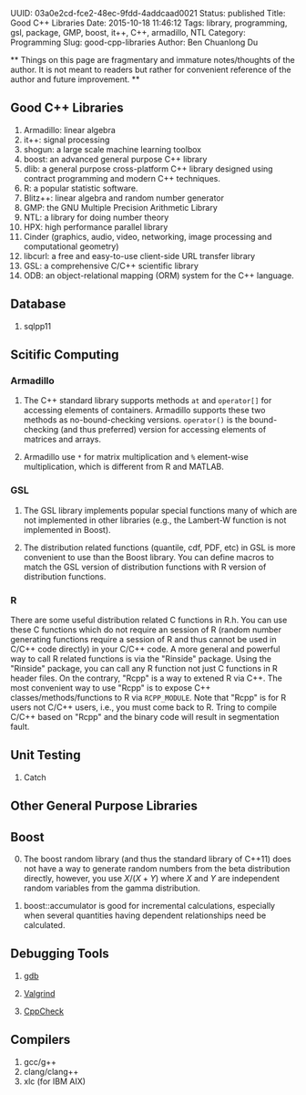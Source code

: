 UUID: 03a0e2cd-fce2-48ec-9fdd-4addcaad0021
Status: published
Title: Good C++ Libraries
Date: 2015-10-18 11:46:12
Tags: library, programming, gsl, package, GMP, boost, it++, C++, armadillo, NTL
Category: Programming
Slug: good-cpp-libraries
Author: Ben Chuanlong Du

**
Things on this page are
fragmentary and immature notes/thoughts of the author.
It is not meant to readers
but rather for convenient reference of the author and future improvement.
**


## Good C++ Libraries
1. Armadillo: linear algebra
2. it++: signal processing
1. shogun: a large scale machine learning toolbox
0. boost: an advanced general purpose C++ library 
1. dlib: a general purpose cross-platform C++ library designed using contract programming and modern C++ techniques.
0. R: a popular statistic software. 
4. Blitz++: linear algebra and random number generator 
5. GMP: the GNU Multiple Precision Arithmetic Library
6. NTL: a library for doing number theory 
7. HPX: high performance parallel library
8. Cinder (graphics, audio, video, networking, image processing and computational geometry)
8. libcurl: a free and easy-to-use client-side URL transfer library
3. GSL: a comprehensive C/C++ scientific library
1. ODB: an object-relational mapping (ORM) system for the C++ language.

## Database
1. sqlpp11

## Scitific Computing

### Armadillo

1. The C++ standard library supports methods `at` and `operator[]` for accessing elements of containers. 
Armadillo supports these two methods as no-bound-checking versions. 
`operator()` is the bound-checking (and thus preferred) version for accessing elements of matrices and arrays.

2. Armadillo use `*` for matrix multiplication and `%` element-wise multiplication,
which is different from R and MATLAB.

### GSL

1. The GSL library implements popular special functions many of which 
are not implemented in other libraries 
(e.g., the Lambert-W function is not implemented in Boost).

2. The distribution related functions (quantile, cdf, PDF, etc) in 
GSL is more convenient to use than the Boost library. 
You can define macros to match the GSL version of distribution functions with 
R version of distribution functions.

### R

There are some useful distribution related C functions in R.h.
You can use these C functions which do not require an session of R 
(random number generating functions require a session of R and thus cannot be used in C/C++ code directly) 
in your C/C++ code.
A more general and powerful way to call R related functions is via the "Rinside" package. 
Using the "Rinside" package, 
you can call any R function not just C functions in R header files.
On the contrary, "Rcpp" is a way to extened R via C++. 
The most convenient way to use "Rcpp" is to expose C++ classes/methods/functions to R via `RCPP_MODULE`.
Note that "Rcpp" is for R users not C/C++ users,
i.e., you must come back to R. 
Tring to compile C/C++ based on "Rcpp" and the binary code will result in segmentation fault. 

## Unit Testing

1. Catch

## Other General Purpose Libraries

## Boost
0. The boost random library (and thus the standard library of C++11) does not have a way to generate 
random numbers from the beta distribution directly, 
however, you use $X/(X+Y)$ where $X$ and $Y$ are independent 
random variables from the gamma distribution.

1. boost::accumulator is good for incremental calculations,
especially when several quantities having dependent relationships need 
be calculated. 


## Debugging Tools

1. [gdb](http://www.gnu.org/software/gdb/)

2. [Valgrind](http://valgrind.org/)

3. [CppCheck](http://cppcheck.sourceforge.net/)

## Compilers

1. gcc/g++
2. clang/clang++
3. xlc (for IBM AIX)
